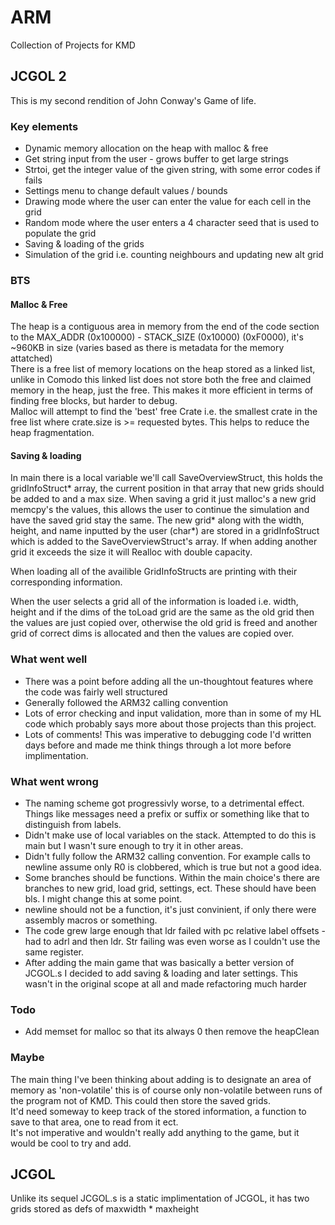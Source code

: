# ARM

Collection of Projects for KMD

## JCGOL 2
This is my second rendition of John Conway's Game of life.

### Key elements
  - Dynamic memory allocation on the heap with malloc & free
  - Get string input from the user - grows buffer to get large strings
  - Strtoi, get the integer value of the given string, with some error codes if fails
  - Settings menu to change default values / bounds
  - Drawing mode where the user can enter the value for each cell in the grid
  - Random mode where the user enters a 4 character seed that is used to populate the grid
  - Saving & loading of the grids
  - Simulation of the grid i.e. counting neighbours and updating new alt grid

### BTS
#### Malloc & Free
The heap is a contiguous area in memory from the end of the code section to the MAX_ADDR (0x100000) - STACK_SIZE (0x10000) (0xF0000), it's ~960KB in size (varies based as there is metadata for the memory attatched)  
There is a free list of memory locations on the heap stored as a linked list, unlike in Comodo this linked list does not store both the free and claimed memory in the heap, just the free. This makes it more efficient in terms of finding free blocks, but harder to debug.  
Malloc will attempt to find the 'best' free Crate i.e. the smallest crate in the free list where crate.size is >= requested bytes. This helps to reduce the heap fragmentation.

#### Saving & loading
In main there is a local variable we'll call SaveOverviewStruct, this holds the gridInfoStruct* array, the current position in that array that new grids should be added to and a max size.
When saving a grid it just malloc's a new grid memcpy's the values, this allows the user to continue the simulation and have the saved grid stay the same. The new grid* along with the width, height, and name inputted by the user (char*) are stored in a gridInfoStruct
which is added to the SaveOverviewStruct's array. If when adding another grid it exceeds the size it will Realloc with double capacity.

When loading all of the availible GridInfoStructs are printing with their corresponding information.

When the user selects a grid all of the information is loaded i.e. width, height and if the dims of the toLoad grid are the same as the old grid then the values are just copied over, otherwise the old grid is freed and another grid of correct dims is allocated and 
then the values are copied over.

### What went well
  - There was a point before adding all the un-thoughtout features where the code was fairly well structured
  - Generally followed the ARM32 calling convention
  - Lots of error checking and input validation, more than in some of my HL code which probably says more about those projects than this project.
  - Lots of comments! This was imperative to debugging code I'd written days before and made me think things through a lot more before implimentation.

### What went wrong
  - The naming scheme got progressivly worse, to a detrimental effect. Things like messages need a prefix or suffix or something like that to distinguish from labels.
  - Didn't make use of local variables on the stack. Attempted to do this is main but I wasn't sure enough to try it in other areas.
  - Didn't fully follow the ARM32 calling convention. For example calls to newline assume only R0 is clobbered, which is true but not a good idea.
  - Some branches should be functions. Within the main choice's there are branches to new grid, load grid, settings, ect. These should have been bls. I might change this at some point.
  - newline should not be a function, it's just convinient, if only there were assembly macros or something.
  - The code grew large enough that ldr failed with pc relative label offsets - had to adrl and then ldr. Str failing was even worse as I couldn't use the same register.
  - After adding the main game that was basically a better version of JCGOL.s I decided to add saving & loading and later settings. This wasn't in the original scope at all and made refactoring much harder

### Todo
  - Add memset for malloc so that its always 0 then remove the heapClean

### Maybe
The main thing I've been thinking about adding is to designate an area of memory as 'non-volatile' this is of course only non-volatile between runs of the program not of KMD. This could then store the saved grids.  
It'd need someway to keep track of the stored information, a function to save to that area, one to read from it ect.  
It's not imperative and wouldn't really add anything to the game, but it would be cool to try and add.

## JCGOL
Unlike its sequel JCGOL.s is a static implimentation of JCGOL, it has two grids stored as defs of maxwidth * maxheight
